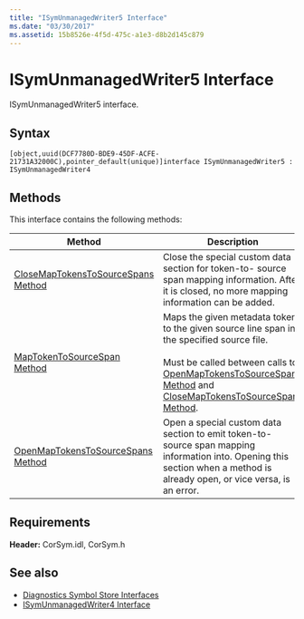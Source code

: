 ```yaml
---
title: "ISymUnmanagedWriter5 Interface"
ms.date: "03/30/2017"
ms.assetid: 15b8526e-4f5d-475c-a1e3-d8b2d145c879
---
```

# ISymUnmanagedWriter5 Interface
ISymUnmanagedWriter5 interface.  
  
## Syntax  
  
```idl  
[object,uuid(DCF7780D-BDE9-45DF-ACFE-21731A32000C),pointer_default(unique)]interface ISymUnmanagedWriter5 : ISymUnmanagedWriter4  
```  
  
## Methods  
 This interface contains the following methods:  
  
|Method|Description|  
|------------|-----------------|  
|[CloseMapTokensToSourceSpans Method](../../../../docs/framework/unmanaged-api/diagnostics/isymunmanagedwriter5-closemaptokenstosourcespans-method.md)|Close the special custom data section for token-to- source span mapping information. After it is closed, no more mapping information can be added.|  
|[MapTokenToSourceSpan Method](../../../../docs/framework/unmanaged-api/diagnostics/isymunmanagedwriter5-maptokentosourcespan-method.md)|Maps the given metadata token to the given source line span in the specified source file.<br /><br /> Must be called between calls to [OpenMapTokensToSourceSpans Method](../../../../docs/framework/unmanaged-api/diagnostics/isymunmanagedwriter5-openmaptokenstosourcespans-method.md) and [CloseMapTokensToSourceSpans Method](../../../../docs/framework/unmanaged-api/diagnostics/isymunmanagedwriter5-closemaptokenstosourcespans-method.md).|  
|[OpenMapTokensToSourceSpans Method](../../../../docs/framework/unmanaged-api/diagnostics/isymunmanagedwriter5-openmaptokenstosourcespans-method.md)|Open a special custom data section to emit token-to- source span mapping information into. Opening this section when a method is already open, or vice versa, is an error.|  
  
## Requirements  
 **Header:** CorSym.idl, CorSym.h  
  
## See also

- [Diagnostics Symbol Store Interfaces](../../../../docs/framework/unmanaged-api/diagnostics/diagnostics-symbol-store-interfaces.md)
- [ISymUnmanagedWriter4 Interface](../../../../docs/framework/unmanaged-api/diagnostics/isymunmanagedwriter4-interface.md)
